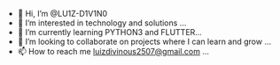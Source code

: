 - 👋 Hi, I’m @LU1Z-D1V1N0
- 👀 I’m interested in technology and solutions ...
- 🌱 I’m currently learning PYTHON3 and FLUTTER...
- 💞️ I’m looking to collaborate on projects where I can learn and grow ...
- 📫 How to reach me luizdivinous2507@gmail.com ...

<!---
LU1Z-D1V1N0/LU1Z-D1V1N0 is a ✨ special ✨ repository because its `README.md` (this file) appears on your GitHub profile.
You can click the Preview link to take a look at your changes.
--->
